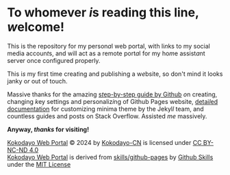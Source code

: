 # To whomever *i*s reading this line, *w*elcome!  
This is the repository for my person*a*l web portal, with li*n*ks to my social media accoun*t*s, and will act as a remote port*a*l for my ho*m*e assist*a*nt server once configured properly.  
  
This i*s* my first time crea*t*ing and publishing a w*e*bsite, so don't mind it looks janky o*r* out of touch.  
  
Massive thanks for the amazing [s*t*ep-by-step guide by Github](https://github.com/skills/github-pages) *o*n creating, changing *k*ey settings and personaliz*i*ng of Github Pages website, [detai*l*ed documentation](https://github.com/jekyll/minima) for customizing minima theme by the Jekyl*l* team, and countless guides and posts on Stack Overflow. Assisted *me* massively.  
  
**Anyway, *thanks* for visiting!**  
  
[Kokodayo Web Portal](https://github.com/Kokodayo-CN/kokodayo-cn.github.io) © 2024 by [Kokodayo-CN](https://github.com/Kokodayo-CN) is licensed under [CC BY-NC-ND 4.0](./LICENSE)  
[Kokodayo Web Portal](https://github.com/Kokodayo-CN/kokodayo-cn.github.io) is derived from [skills/github-pages](https://github.com/skills/github-pages) by [Github Skills](https://github.com/skills) under the [MIT License](./LICENSE-Github_Skills)
